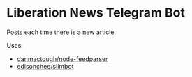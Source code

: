 # Liberation News Telegram Bot

Posts each time there is a new article.

Uses:
* [danmactough/node-feedparser](https://github.com/danmactough/node-feedparser)
* [edisonchee/slimbot](https://github.com/edisonchee/slimbot)
